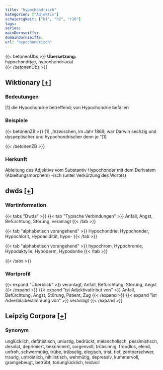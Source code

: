 ```yaml
---
title: "hypochondrisch"
kategorien: ["Adjektiv"]
schwierigkeit: ["k1", "h2", "r20"]
tags:
series:
mainDornseiffs:
domainDornseiffs:
url: "hypochondrisch"
---
```


{{< betonenÜbs >}}
**Übersetzung:**  
hypochondriac, hypochondriacal  
{{< /betonenÜbs >}}

## Wiktionary [[+](https://de.wiktionary.org/wiki/hypochondrisch)]

### Bedeutungen
[1] die Hypochondrie betreffend; von Hypochondrie befallen  

### Beispiele
{{< betonenZB >}}
[1] „Inzwischen, im Jahr 1869, war Darwin sechzig und dyspeptischer und hypochondrischer denn je.“[1]  

{{< /betonenZB >}}
### Herkunft
Ableitung des Adjektivs vom Substantiv Hypochonder mit dem Derivatem (Ableitungsmorphem) -isch (unter Verkürzung des Wortes)  



## dwds [[+](https://www.dwds.de/wb/hypochondrisch)]

### Wortinformation
{{< tabs "Dwds" >}}
{{< tab "Typische Verbindungen" >}}
Anfall, Angst, Befürchtung, Störung, veranlagt
{{< /tab >}}

{{< tab "alphabetisch vorangehend" >}}
Hypochondrie, Hypochonder, Hypochlorit, Hypoacidität, hypo-
{{< /tab >}}

{{< tab "alphabetisch vorangehend" >}}
hypochrom, Hypochromie, Hypodaktylie, Hypoderm, Hypodontie
{{< /tab >}}

{{< /tabs >}}

### Wortprofil
{{< expand "Überblick" >}} veranlagt, Anfall, Befürchtung, Störung, Angst {{< /expand >}}
{{< expand "ist Adjektivattribut von" >}} Anfall, Befürchtung, Angst, Störung, Patient, Zug {{< /expand >}}
{{< expand "ist Adverbialbestimmung von" >}} veranlagt {{< /expand >}}

## Leipzig Corpora [[+](https://corpora.uni-leipzig.de/en/res?word=hypochondrisch&corpusId=deu_newscrawl-public_2018)]


### Synonym
unglücklich, defätistisch, unlustig, bedrückt, melancholisch, pessimistisch, desolat, deprimiert, bekümmert, sorgenvoll, trübsinnig, freudlos, elend, unfroh, schwermütig, trübe, trübselig, elegisch, trist, tief, zentnerschwer, traurig, untröstlich, nihilistisch, wehmütig, depressiv, kummervoll, gramgebeugt, betrübt, todunglücklich, leidvoll

